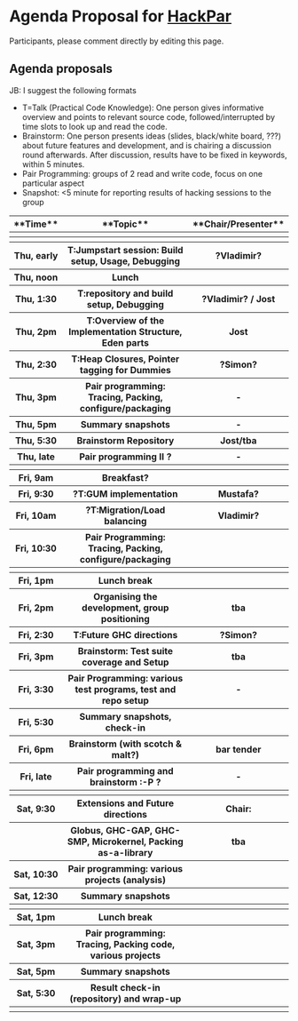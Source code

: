 # Agenda Proposal for [HackPar](hack-par)


Participants, please comment directly by editing this page. 

## Agenda proposals


JB: I suggest the following formats

- T=Talk (Practical Code Knowledge): One person gives informative overview and points to relevant source code, followed/interrupted by time slots to look up and read the code. 
- Brainstorm: One person presents ideas (slides, black/white board, ???) about future features and development, and is chairing a discussion round afterwards. After discussion, results have to be fixed in keywords, within 5 minutes.
- Pair Programming: groups of 2 read and write code, focus on one particular aspect
- Snapshot: \<5 minute for reporting results of hacking sessions to the group

<table><tr><th>**Time**</th>
<th>**Topic**</th>
<th>**Chair/Presenter**</th></tr>
<tr><th></th>
<th></th>
<th></th></tr>
<tr><th></th>
<th></th>
<th></th></tr>
<tr><th> Thu, early</th>
<th> T:Jumpstart session: Build setup, Usage, Debugging </th>
<th> ?Vladimir? 
</th></tr>
<tr><th> Thu, noon </th>
<th> Lunch </th>
<th></th></tr>
<tr><th> Thu, 1:30 </th>
<th> T:repository and build setup, Debugging </th>
<th> ?Vladimir? / Jost 
</th></tr>
<tr><th> Thu, 2pm  </th>
<th> T:Overview of the Implementation Structure, Eden parts </th>
<th> Jost 
</th></tr>
<tr><th> Thu, 2:30 </th>
<th> T:Heap Closures, Pointer tagging for Dummies </th>
<th> ?Simon?
</th></tr>
<tr><th> Thu, 3pm  </th>
<th> Pair programming: Tracing, Packing, configure/packaging </th>
<th> - 
</th></tr>
<tr><th> Thu, 5pm  </th>
<th> Summary snapshots </th>
<th> - 
</th></tr>
<tr><th> Thu, 5:30 </th>
<th> Brainstorm Repository </th>
<th> Jost/tba 
</th></tr>
<tr><th> Thu, late </th>
<th> Pair programming II ? </th>
<th> - 
</th></tr>
<tr><th></th>
<th></th>
<th></th></tr>
<tr><th> Fri, 9am   </th>
<th> Breakfast? </th>
<th></th></tr>
<tr><th> Fri, 9:30  </th>
<th> ?T:GUM implementation </th>
<th> Mustafa? 
</th></tr>
<tr><th> Fri, 10am  </th>
<th> ?T:Migration/Load balancing </th>
<th>Vladimir? 
</th></tr>
<tr><th> Fri, 10:30 </th>
<th> Pair Programming: Tracing, Packing, configure/packaging </th>
<th></th></tr>
<tr><th></th>
<th></th>
<th></th></tr>
<tr><th> Fri, 1pm  </th>
<th> Lunch break </th>
<th></th></tr>
<tr><th> Fri, 2pm  </th>
<th> Organising the development, group positioning </th>
<th> tba 
</th></tr>
<tr><th> Fri, 2:30 </th>
<th> T:Future GHC directions </th>
<th> ?Simon? 
</th></tr>
<tr><th> Fri, 3pm  </th>
<th> Brainstorm: Test suite coverage and Setup </th>
<th> tba 
</th></tr>
<tr><th> Fri, 3:30 </th>
<th> Pair Programming: various test programs, test and repo setup </th>
<th> - 
</th></tr>
<tr><th> Fri, 5:30 </th>
<th> Summary snapshots, check-in </th>
<th></th></tr>
<tr><th> Fri, 6pm  </th>
<th> Brainstorm (with scotch & malt?) </th>
<th> bar tender 
</th></tr>
<tr><th> Fri, late </th>
<th> Pair programming and brainstorm :-P ?  </th>
<th> - 
</th></tr>
<tr><th></th>
<th></th>
<th></th></tr>
<tr><th> Sat, 9:30 </th>
<th> Extensions and Future directions </th>
<th> Chair: 
</th></tr>
<tr><th></th>
<th> Globus, GHC-GAP, GHC-SMP, Microkernel, Packing as-a-library </th>
<th> tba 
</th></tr>
<tr><th> Sat, 10:30 </th>
<th> Pair programming: various projects (analysis) </th>
<th></th></tr>
<tr><th> Sat, 12:30 </th>
<th> Summary snapshots </th>
<th></th></tr>
<tr><th></th>
<th></th>
<th></th></tr>
<tr><th> Sat, 1pm  </th>
<th> Lunch break </th>
<th></th></tr>
<tr><th> Sat, 3pm </th>
<th> Pair programming: Tracing, Packing code, various projects </th>
<th></th></tr>
<tr><th> Sat, 5pm  </th>
<th> Summary snapshots </th>
<th></th></tr>
<tr><th> Sat, 5:30 </th>
<th> Result check-in (repository) and wrap-up </th>
<th></th></tr>
<tr><th></th>
<th></th>
<th></th></tr></table>